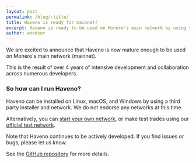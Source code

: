 ```yaml
---
layout: post
permalink: /blog/:title/
title: Haveno is ready for mainnet!
excerpt: Haveno is ready to be used on Monero's main network by using third party installers and networks
author: woodser
---
```


We are excited to announce that Haveno is now mature enough to be used on Monero's main network (mainnet).

This is the result of over 4 years of intensive development and collaboration across numerous developers.

### So how can I run Haveno?

Haveno can be installed on Linux, macOS, and Windows by using a third party installer and network. We do not endorse any networks at this time.

Alternatively, you can [start your own network](https://github.com/haveno-dex/haveno/blob/master/docs/create-mainnet.md), or make test trades using our [official test network](https://github.com/haveno-dex/haveno/blob/master/docs/installing.md).

Note that Haveno continues to be actively developed. If you find issues or bugs, please let us know.

See the [GitHub repository](https://github.com/haveno-dex/haveno) for more details.